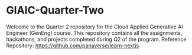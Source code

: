 ﻿# GIAIC-Quarter-Two
Welcome to the Quarter 2 repository for the Cloud Applied Generative AI Engineer (GenEng) course. This repository contains all the assignments, hackathons, and projects completed during Q2 of the program. Reference Repository: https://github.com/panaverse/learn-nextjs
